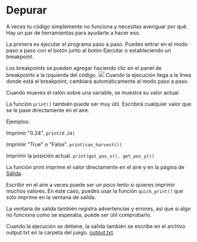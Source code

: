 # Depurar
A veces tu código simplemente no funciona y necesitas averiguar por qué. Hay un par de herramientas para ayudarte a hacer eso.

La primera es ejecutar el programa paso a paso. 
Puedes entrar en el modo paso a paso con el botón junto al botón Ejecutar o estableciendo un breakpoint.

Los breakpoints se pueden agregar haciendo clic en el panel de breakpoints a la izquierda del código.
![](Breakpoints227)
Cuando la ejecución llega a la línea donde está el breakpoint, cambiará automáticamente al modo paso a paso.

Cuando mueves el ratón sobre una variable, se muestra su valor actual.

La función `print()` también puede ser muy útil. Escribirá cualquier valor que se le pase directamente en el aire.

Ejemplos:

Imprimir "0.24".
`print(0.24)`

Imprimir "True" o "False".
`print(can_harvest())`

Imprimir la posición actual.
`print(get_pos_x(), get_pos_y())`

La función print imprime el valor directamente en el aire y en la página de [Salida](docs/output.md).

Escribir en el aire a veces puede ser un poco lento si quieres imprimir muchos valores.
En este caso, puedes usar la función `quick_print()` que solo imprime en la ventana de salida.

La ventana de salida también registra advertencias y errores, así que si algo no funciona como se esperaba, puede ser útil comprobarlo.

Cuando la ejecución se detiene, la salida también se escribe en el archivo output.txt en la carpeta del juego. [output.txt](persistent_data_path/output.txt).